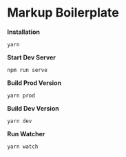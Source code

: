 # Markup Boilerplate

**Installation**

```
yarn
```

**Start Dev Server**

```
npm run serve
```

**Build Prod Version**

```
yarn prod
```

**Build Dev Version**

```
yarn dev
```

**Run Watcher**

```
yarn watch
```

